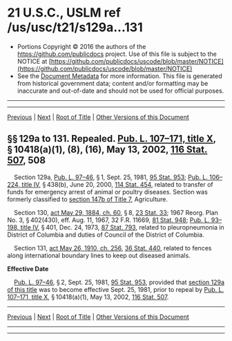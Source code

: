 ---
---

# 21 U.S.C., USLM ref /us/usc/t21/s129a...131

* Portions Copyright © 2016 the authors of the https://github.com/publicdocs project.
  Use of this file is subject to the NOTICE at [https://github.com/publicdocs/uscode/blob/master/NOTICE](https://github.com/publicdocs/uscode/blob/master/NOTICE)
* See the [Document Metadata](././../../../../..//README.md) for more information.
  This file is generated from historical government data; content and/or formatting may be inaccurate and out-of-date and should not be used for official purposes.

----------
----------

[Previous](./../../../../..//us/usc/t21/ch4/schIII/m__us_usc_t21_s129.md) | [Next](./../../../../..//us/usc/t21/ch4/schIII/m__us_usc_t21_s132.md) | [Root of Title](./../../../../../) | [Other Versions of this Document](https://publicdocs.github.io/go/links?ns=uslm&ref=%2Fus%2Fusc%2Ft21%2Fs129a...131)

## §§ 129a to 131. Repealed. [Pub. L. 107–171, title X][/us/pl/107/171/tX], § 10418(a)(1), (8), (16), May 13, 2002, [116 Stat. 507][/us/stat/116/507], 508

    Section 129a, [Pub. L. 97–46][/us/pl/97/46], § 1, Sept. 25, 1981, [95 Stat. 953][/us/stat/95/953]; [Pub. L. 106–224, title IV][/us/pl/106/224/tIV], § 438(b), June 20, 2000, [114 Stat. 454][/us/stat/114/454], related to transfer of funds for emergency arrest of animal or poultry diseases. Section was formerly classified to [section 147b of Title 7][/us/usc/t7/s147b], Agriculture.

    Section 130, [act May 29, 1884, ch. 60][/us/act/1884-05-29/ch60], § 8, [23 Stat. 33][/us/stat/23/33]; 1967 Reorg. Plan No. 3, § 402(430), eff. Aug. 11, 1967, 32 F.R. 11669, [81 Stat. 948][/us/stat/81/948]; [Pub. L. 93–198, title IV][/us/pl/93/198/tIV], § 401, Dec. 24, 1973, [87 Stat. 793][/us/stat/87/793], related to pleuropneumonia in District of Columbia and duties of Council of the District of Columbia.

    Section 131, [act May 26, 1910, ch. 256][/us/act/1910-05-26/ch256], [36 Stat. 440][/us/stat/36/440], related to fences along international boundary lines to keep out diseased animals.

 __Effective Date__ 

    [Pub. L. 97–46][/us/pl/97/46], § 2, Sept. 25, 1981, [95 Stat. 953][/us/stat/95/953], provided that [section 129a of this title][/us/usc/t21/s129a] was to become effective Sept. 25, 1981, prior to repeal by [Pub. L. 107–171, title X][/us/pl/107/171/tX], § 10418(a)(1), May 13, 2002, [116 Stat. 507][/us/stat/116/507].

----------

[Previous](./../../../../..//us/usc/t21/ch4/schIII/m__us_usc_t21_s129.md) | [Next](./../../../../..//us/usc/t21/ch4/schIII/m__us_usc_t21_s132.md) | [Root of Title](./../../../../../) | [Other Versions of this Document](https://publicdocs.github.io/go/links?ns=uslm&ref=%2Fus%2Fusc%2Ft21%2Fs129a...131)

----------
----------

[/us/pl/107/171/tX]: https://publicdocs.github.io/go/links?ns=uslm&ref=%2Fus%2Fpl%2F107%2F171%2FtX
[/us/stat/116/507]: https://publicdocs.github.io/go/links?ns=uslm&ref=%2Fus%2Fstat%2F116%2F507
[/us/pl/97/46]: https://publicdocs.github.io/go/links?ns=uslm&ref=%2Fus%2Fpl%2F97%2F46
[/us/stat/95/953]: https://publicdocs.github.io/go/links?ns=uslm&ref=%2Fus%2Fstat%2F95%2F953
[/us/pl/106/224/tIV]: https://publicdocs.github.io/go/links?ns=uslm&ref=%2Fus%2Fpl%2F106%2F224%2FtIV
[/us/stat/114/454]: https://publicdocs.github.io/go/links?ns=uslm&ref=%2Fus%2Fstat%2F114%2F454
[/us/usc/t7/s147b]: https://publicdocs.github.io/go/links?ns=uslm&ref=%2Fus%2Fusc%2Ft7%2Fs147b
[/us/act/1884-05-29/ch60]: https://publicdocs.github.io/go/links?ns=uslm&ref=%2Fus%2Fact%2F1884-05-29%2Fch60
[/us/stat/23/33]: https://publicdocs.github.io/go/links?ns=uslm&ref=%2Fus%2Fstat%2F23%2F33
[/us/stat/81/948]: https://publicdocs.github.io/go/links?ns=uslm&ref=%2Fus%2Fstat%2F81%2F948
[/us/pl/93/198/tIV]: https://publicdocs.github.io/go/links?ns=uslm&ref=%2Fus%2Fpl%2F93%2F198%2FtIV
[/us/stat/87/793]: https://publicdocs.github.io/go/links?ns=uslm&ref=%2Fus%2Fstat%2F87%2F793
[/us/act/1910-05-26/ch256]: https://publicdocs.github.io/go/links?ns=uslm&ref=%2Fus%2Fact%2F1910-05-26%2Fch256
[/us/stat/36/440]: https://publicdocs.github.io/go/links?ns=uslm&ref=%2Fus%2Fstat%2F36%2F440
[/us/pl/97/46]: https://publicdocs.github.io/go/links?ns=uslm&ref=%2Fus%2Fpl%2F97%2F46
[/us/stat/95/953]: https://publicdocs.github.io/go/links?ns=uslm&ref=%2Fus%2Fstat%2F95%2F953
[/us/usc/t21/s129a]: https://publicdocs.github.io/go/links?ns=uslm&ref=%2Fus%2Fusc%2Ft21%2Fs129a
[/us/pl/107/171/tX]: https://publicdocs.github.io/go/links?ns=uslm&ref=%2Fus%2Fpl%2F107%2F171%2FtX
[/us/stat/116/507]: https://publicdocs.github.io/go/links?ns=uslm&ref=%2Fus%2Fstat%2F116%2F507


